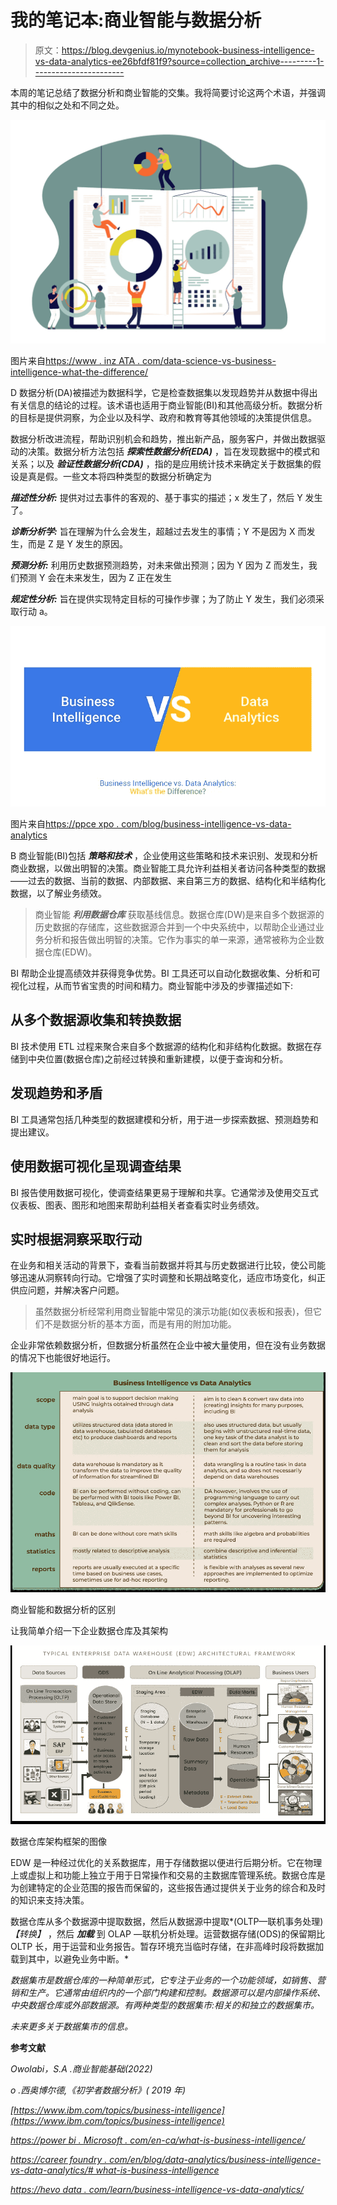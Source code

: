 # 我的笔记本:商业智能与数据分析

> 原文：<https://blog.devgenius.io/mynotebook-business-intelligence-vs-data-analytics-ee26bfdf81f9?source=collection_archive---------1----------------------->

本周的笔记总结了数据分析和商业智能的交集。我将简要讨论这两个术语，并强调其中的相似之处和不同之处。

![](img/fdcdca42f9c0048355b09cfe1e61f455.png)

图片来自[https://www . inz ATA . com/data-science-vs-business-intelligence-what-the-difference/](https://www.inzata.com/data-science-vs-business-intelligence-whats-the-difference/)

D 数据分析(DA)被描述为数据科学，它是检查数据集以发现趋势并从数据中得出有关信息的结论的过程。该术语也适用于商业智能(BI)和其他高级分析。数据分析的目标是提供洞察，为企业以及科学、政府和教育等其他领域的决策提供信息。

数据分析改进流程，帮助识别机会和趋势，推出新产品，服务客户，并做出数据驱动的决策。数据分析方法包括 ***探索性数据分析(EDA)*** ，旨在发现数据中的模式和关系；以及 ***验证性数据分析(CDA)*** ，指的是应用统计技术来确定关于数据集的假设是真是假。一些文本将四种类型的数据分析确定为

***描述性分析:*** 提供对过去事件的客观的、基于事实的描述；x 发生了，然后 Y 发生了。

***诊断分析学:*** 旨在理解为什么会发生，超越过去发生的事情；Y 不是因为 X 而发生，而是 Z 是 Y 发生的原因。

***预测分析:*** 利用历史数据预测趋势，对未来做出预测；因为 Y 因为 Z 而发生，我们预测 Y 会在未来发生，因为 Z 正在发生

***规定性分析:*** 旨在提供实现特定目标的可操作步骤；为了防止 Y 发生，我们必须采取行动 a。

![](img/6f4e50c853f82cf365035588e9c7af3b.png)

图片来自[https://ppce xpo . com/blog/business-intelligence-vs-data-analytics](https://ppcexpo.com/blog/business-intelligence-vs-data-analytics)

B 商业智能(BI)包括 ***策略和技术*** ，企业使用这些策略和技术来识别、发现和分析商业数据，以做出明智的决策。商业智能工具允许利益相关者访问各种类型的数据——过去的数据、当前的数据、内部数据、来自第三方的数据、结构化和半结构化数据，以了解业务绩效。

> 商业智能 ***利用数据仓库*** 获取基线信息。数据仓库(DW)是来自多个数据源的历史数据的存储库，这些数据源合并到一个中央系统中，以帮助企业通过业务分析和报告做出明智的决策。它作为事实的单一来源，通常被称为企业数据仓库(EDW)。

BI 帮助企业提高绩效并获得竞争优势。BI 工具还可以自动化数据收集、分析和可视化过程，从而节省宝贵的时间和精力。商业智能中涉及的步骤描述如下:

## 从多个数据源收集和转换数据

BI 技术使用 ETL 过程来聚合来自多个数据源的结构化和非结构化数据。数据在存储到中央位置(数据仓库)之前经过转换和重新建模，以便于查询和分析。

## 发现趋势和矛盾

BI 工具通常包括几种类型的数据建模和分析，用于进一步探索数据、预测趋势和提出建议。

## 使用数据可视化呈现调查结果

BI 报告使用数据可视化，使调查结果更易于理解和共享。它通常涉及使用交互式仪表板、图表、图形和地图来帮助利益相关者查看实时业务绩效。

## 实时根据洞察采取行动

在业务和相关活动的背景下，查看当前数据并将其与历史数据进行比较，使公司能够迅速从洞察转向行动。它增强了实时调整和长期战略变化，适应市场变化，纠正供应问题，并解决客户问题。

> 虽然数据分析经常利用商业智能中常见的演示功能(如仪表板和报表)，但它们不是数据分析的基本方面，而是有用的附加功能。

企业非常依赖数据分析，但数据分析虽然在企业中被大量使用，但在没有业务数据的情况下也能很好地运行。

![](img/1b04208e451369b268c0a30987824b83.png)

商业智能和数据分析的区别

让我简单介绍一下企业数据仓库及其架构

![](img/17067ef90c58d688e3b2cc8f173d3954.png)

数据仓库架构框架的图像

EDW 是一种经过优化的关系数据库，用于存储数据以便进行后期分析。它在物理上或虚拟上和功能上独立于用于日常操作和交易的主数据库管理系统。数据仓库是为创建特定的企业范围的报告而保留的，这些报告通过提供关于业务的综合和及时的知识来支持决策。

数据仓库从多个数据源中提取数据，然后从数据源中提取*(OLTP—联机事务处理)*【转换】* ，然后 ***加载*** 到 OLAP —联机分析处理。运营数据存储(ODS)的保留期比 OLTP 长，用于运营和业务报告。暂存环境充当临时存储，在非高峰时段将数据加载到其中，以避免业务中断。*

*数据集市是数据仓库的一种简单形式，它专注于业务的一个功能领域，如销售、营销和生产。它通常由组织内的一个部门构建和控制。数据源可以是内部操作系统、中央数据仓库或外部数据源。有两种类型的数据集市:相关的和独立的数据集市。*

*未来更多关于数据集市的信息。*

**参考文献**

*Owolabi，S.A .商业智能基础(2022)*

*o .西奥博尔德,《初学者数据分析》( 2019 年)*

*[https://www.ibm.com/topics/business-intelligence](https://www.ibm.com/topics/business-intelligence)*

*[https://power bi . Microsoft . com/en-ca/what-is-business-intelligence/](https://powerbi.microsoft.com/en-ca/what-is-business-intelligence/)*

*[https://career foundry . com/en/blog/data-analytics/business-intelligence-vs-data-analytics/# what-is-business-intelligence](https://careerfoundry.com/en/blog/data-analytics/business-intelligence-vs-data-analytics/#what-is-business-intelligence)*

*[https://hevo data . com/learn/business-intelligence-vs-data-analytics/](https://hevodata.com/learn/business-intelligence-vs-data-analytics/)*